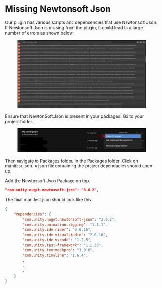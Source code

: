 # Missing Newtonsoft Json

Our plugin has various scripts and dependencies that use Newtonsoft Json. If Newtonsoft Json is missing from the plugin, it could lead to a large number of errors as shown below:

<figure><img src="../../../.gitbook/assets/image (33).png" alt=""><figcaption></figcaption></figure>

Ensure that NewtonSoft.Json is present in your packages. Go to your project folder.&#x20;

<figure><img src="../../../.gitbook/assets/image (216).png" alt=""><figcaption></figcaption></figure>

Then navigate to Packages folder. In the Packages folder. Click on manifest.json. A json file containing the project dependacies should open up.

Add the Newtonsoft Json Package on top.

```json
"com.unity.nuget.newtonsoft-json": "3.0.2",
```

The final manifest.json should look like this.

```json
{  
    "dependencies": {
        "com.unity.nuget.newtonsoft-json": "3.0.2", 
        "com.unity.animation.rigging": "1.1.1",
        "com.unity.ide.rider": "3.0.16",
        "com.unity.ide.visualstudio": "2.0.16",
        "com.unity.ide.vscode": "1.2.5",
        "com.unity.test-framework": "1.1.33",
        "com.unity.textmeshpro": "3.0.6",
        "com.unity.timeline": "1.6.4",
        .
        .
        .
    }
}
```
